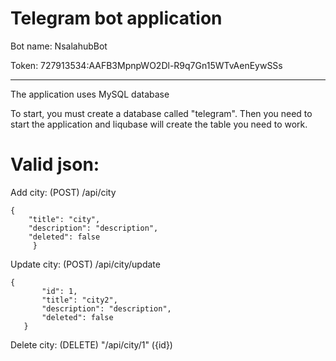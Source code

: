 Telegram bot application
==================
Bot name: NsalahubBot

Token: 727913534:AAFB3MpnpWO2Dl-R9q7Gn15WTvAenEywSSs
_____________
The application uses MySQL database

To start, you must create a database called "telegram". 
Then you need to start the application and liqubase will create the table you need to work.

Valid json: 
=====
Add city:
 (POST) /api/city

    {
        "title": "city",
        "description": "description",
        "deleted": false
         }
    
Update city:
    (POST) /api/city/update
 
    {
           "id": 1,
           "title": "city2",
           "description": "description",
           "deleted": false
       }
      
 Delete city: (DELETE) "/api/city/1" ({id})